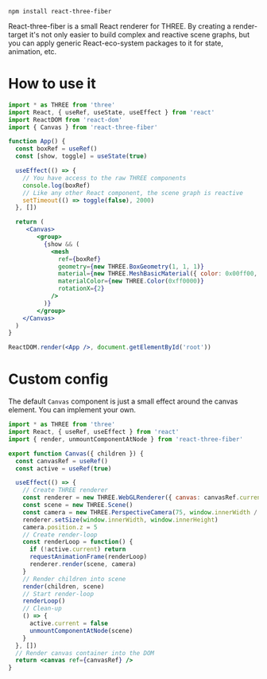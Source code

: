     npm install react-three-fiber

React-three-fiber is a small React renderer for THREE. By creating a render-target it's not only easier to build complex and reactive scene graphs, but you can apply generic React-eco-system packages to it for state, animation, etc.

# How to use it

```jsx
import * as THREE from 'three'
import React, { useRef, useState, useEffect } from 'react'
import ReactDOM from 'react-dom'
import { Canvas } from 'react-three-fiber'

function App() {
  const boxRef = useRef()
  const [show, toggle] = useState(true)

  useEffect(() => {
    // You have access to the raw THREE components
    console.log(boxRef)
    // Like any other React component, the scene graph is reactive
    setTimeout(() => toggle(false), 2000)
  }, [])

  return (
     <Canvas>
        <group>
          {show && (
            <mesh
              ref={boxRef}
              geometry={new THREE.BoxGeometry(1, 1, 1)}
              material={new THREE.MeshBasicMaterial({ color: 0x00ff00, transparent: true })}
              materialColor={new THREE.Color(0xff0000)}
              rotationX={2}
            />
          )}
        </group>
    </Canvas>
  )
}

ReactDOM.render(<App />, document.getElementById('root'))
```

# Custom config

The default `Canvas` component is just a small effect around the canvas element. You can implement your own. 

```jsx
import * as THREE from 'three'
import React, { useRef, useEffect } from 'react'
import { render, unmountComponentAtNode } from 'react-three-fiber'

export function Canvas({ children }) {
  const canvasRef = useRef()
  const active = useRef(true)

  useEffect(() => {
    // Create THREE renderer
    const renderer = new THREE.WebGLRenderer({ canvas: canvasRef.current })
    const scene = new THREE.Scene()
    const camera = new THREE.PerspectiveCamera(75, window.innerWidth / window.innerHeight, 0.1, 1000)
    renderer.setSize(window.innerWidth, window.innerHeight)
    camera.position.z = 5
    // Create render-loop
    const renderLoop = function() {
      if (!active.current) return
      requestAnimationFrame(renderLoop)
      renderer.render(scene, camera)
    }
    // Render children into scene
    render(children, scene)
    // Start render-loop
    renderLoop()
    // Clean-up
    () => {
      active.current = false
      unmountComponentAtNode(scene)
    }
  }, [])
  // Render canvas container into the DOM
  return <canvas ref={canvasRef} />
}
```